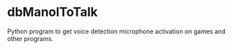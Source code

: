 # dbManolToTalk
Python program to get voice detection microphone activation on games and other programs.
